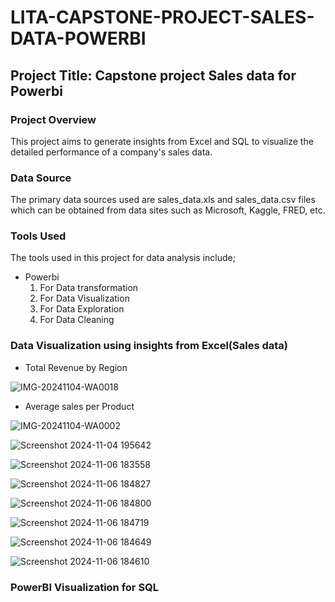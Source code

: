 # LITA-CAPSTONE-PROJECT-SALES-DATA-POWERBI

## Project Title: Capstone project Sales data for Powerbi

### Project Overview
This project aims to generate insights from Excel and SQL to visualize the detailed performance of a company's sales data.

### Data Source
The primary data sources used are sales_data.xls and sales_data.csv files which can be obtained from data sites such as Microsoft, Kaggle, FRED, etc.

### Tools Used
The tools used in this project for data analysis include; 

- Powerbi
  1. For Data transformation
  2. For Data Visualization
  3. For Data Exploration
  4. For Data Cleaning

### Data Visualization using insights from Excel(Sales data)

- Total Revenue by Region

![IMG-20241104-WA0018](https://github.com/user-attachments/assets/45640c23-439d-4eeb-bb50-5cacf601f4c6)

- Average sales per Product 

![IMG-20241104-WA0002](https://github.com/user-attachments/assets/fffa6763-e5a8-469c-9c65-9edcfacf47b2)

![Screenshot 2024-11-04 195642](https://github.com/user-attachments/assets/0ca7230f-2815-4af9-bdbf-af44e4994ab3)


![Screenshot 2024-11-06 183558](https://github.com/user-attachments/assets/e12f8a36-78e9-4040-9f50-d22f34f438c6)

![Screenshot 2024-11-06 184827](https://github.com/user-attachments/assets/b5bba29d-250c-4107-bb51-1f6c65ec7e35)

![Screenshot 2024-11-06 184800](https://github.com/user-attachments/assets/519421d6-c17d-467c-9554-ffd75609a1ff)


![Screenshot 2024-11-06 184719](https://github.com/user-attachments/assets/5f0b405b-a64b-43a0-9dd7-149fa8dc1d89)


![Screenshot 2024-11-06 184649](https://github.com/user-attachments/assets/af21f260-6de7-4082-83e3-7fb650891a4e)

![Screenshot 2024-11-06 184610](https://github.com/user-attachments/assets/54fe13a1-68a0-4b2d-9169-f740ff2bff3c)



### PowerBI Visualization for SQL

  
  
     
